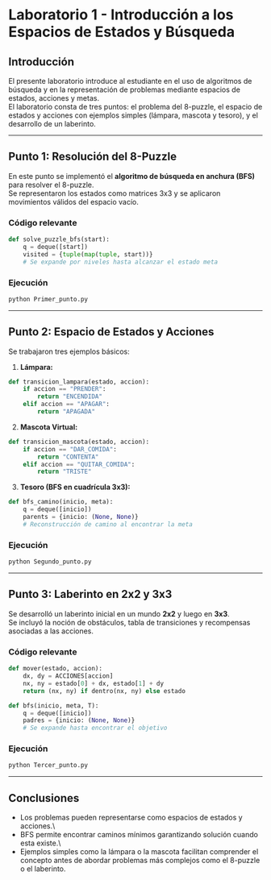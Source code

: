 # Laboratorio 1 - Introducción a los Espacios de Estados y Búsqueda

## Introducción

El presente laboratorio introduce al estudiante en el uso de algoritmos
de búsqueda y en la representación de problemas mediante espacios de
estados, acciones y metas.\
El laboratorio consta de tres puntos: el problema del 8-puzzle, el
espacio de estados y acciones con ejemplos simples (lámpara, mascota y
tesoro), y el desarrollo de un laberinto.

------------------------------------------------------------------------

## Punto 1: Resolución del 8-Puzzle

En este punto se implementó el **algoritmo de búsqueda en anchura
(BFS)** para resolver el 8-puzzle.\
Se representaron los estados como matrices 3x3 y se aplicaron
movimientos válidos del espacio vacío.

### Código relevante

``` python
def solve_puzzle_bfs(start):
    q = deque([start])
    visited = {tuple(map(tuple, start))}
    # Se expande por niveles hasta alcanzar el estado meta
```

### Ejecución

``` bash
python Primer_punto.py
```

------------------------------------------------------------------------

## Punto 2: Espacio de Estados y Acciones

Se trabajaron tres ejemplos básicos:

1.  **Lámpara:**

``` python
def transicion_lampara(estado, accion):
    if accion == "PRENDER":
        return "ENCENDIDA"
    elif accion == "APAGAR":
        return "APAGADA"
```

2.  **Mascota Virtual:**

``` python
def transicion_mascota(estado, accion):
    if accion == "DAR_COMIDA":
        return "CONTENTA"
    elif accion == "QUITAR_COMIDA":
        return "TRISTE"
```

3.  **Tesoro (BFS en cuadrícula 3x3):**

``` python
def bfs_camino(inicio, meta):
    q = deque([inicio])
    parents = {inicio: (None, None)}
    # Reconstrucción de camino al encontrar la meta
```

### Ejecución

``` bash
python Segundo_punto.py
```

------------------------------------------------------------------------

## Punto 3: Laberinto en 2x2 y 3x3

Se desarrolló un laberinto inicial en un mundo **2x2** y luego en
**3x3**.\
Se incluyó la noción de obstáculos, tabla de transiciones y recompensas
asociadas a las acciones.

### Código relevante

``` python
def mover(estado, accion):
    dx, dy = ACCIONES[accion]
    nx, ny = estado[0] + dx, estado[1] + dy
    return (nx, ny) if dentro(nx, ny) else estado
```

``` python
def bfs(inicio, meta, T):
    q = deque([inicio])
    padres = {inicio: (None, None)}
    # Se expande hasta encontrar el objetivo
```

### Ejecución

``` bash
python Tercer_punto.py
```

------------------------------------------------------------------------

## Conclusiones

-   Los problemas pueden representarse como espacios de estados y
    acciones.\
-   BFS permite encontrar caminos mínimos garantizando solución cuando
    esta existe.\
-   Ejemplos simples como la lámpara o la mascota facilitan comprender
    el concepto antes de abordar problemas más complejos como el
    8-puzzle o el laberinto.
